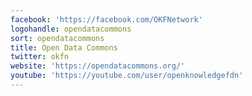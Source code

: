 ```yaml
---
facebook: 'https://facebook.com/OKFNetwork'
logohandle: opendatacommons
sort: opendatacommons
title: Open Data Commons
twitter: okfn
website: 'https://opendatacommons.org/'
youtube: 'https://youtube.com/user/openknowledgefdn'
---
```

